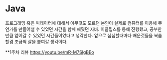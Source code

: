 # Java

프로그래밍 혹은 빅데이터에 대해서 아무것도 모르던 본인이 실제로 컴퓨터를 이용해 무언가를 만들어낼 수 있었던 시간을 함께 해줬던 자바.
이클립스를 통해 진행했고, 공부한만큼 얻어갈 수 있었던 시간들이었다고 생각한다.
앞으로 심심할때마다 배운것들을 복습할겸 조금씩 살을 붙여갈 생각이다.

**1주차 리뷰
https://youtu.be/mR-M7SlgBEo
